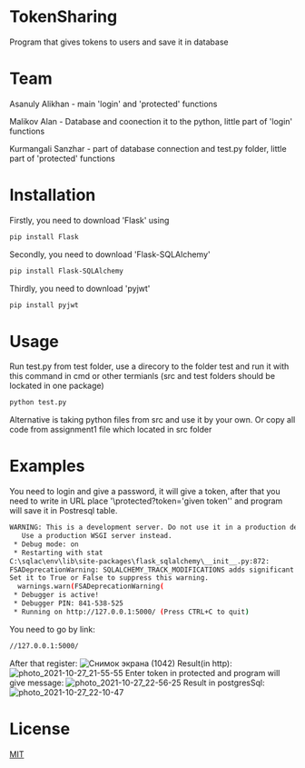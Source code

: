 # TokenSharing
Program that gives tokens to users and save it in database

# Team
Asanuly Alikhan - main 'login' and 'protected' functions 

Malikov Alan - Database and coonection it to the python, little part of 'login' functions

Kurmangali Sanzhar - part of database connection and test.py folder, little part of 'protected' functions

# Installation
Firstly, you need to download 'Flask' 
using
```bash
pip install Flask
```
Secondly, you need to download 'Flask-SQLAlchemy' 
```bash
pip install Flask-SQLAlchemy
```
Thirdly, you need to download 'pyjwt'
```bash
pip install pyjwt
```
# Usage
Run test.py from test folder, use a direcory to the folder test and run it with this command in cmd or other termianls (src and test folders should be lockated in one package)
``` bash
python test.py
```
Alternative is taking python files from src and use it by your own.
Or copy all code from assignment1 file which located in src folder 
# Examples
You need to login and give a password, it will give a token, after that you need to write in URL place '\protected?token='given token'' and program will save it in Postresql table.

``` bash
WARNING: This is a development server. Do not use it in a production deployment.
   Use a production WSGI server instead.
 * Debug mode: on
 * Restarting with stat
C:\sqlac\env\lib\site-packages\flask_sqlalchemy\__init__.py:872: 
FSADeprecationWarning: SQLALCHEMY_TRACK_MODIFICATIONS adds significant overhead and will be disabled by default in the future.  
Set it to True or False to suppress this warning.
  warnings.warn(FSADeprecationWarning(
 * Debugger is active!
 * Debugger PIN: 841-538-525
 * Running on http://127.0.0.1:5000/ (Press CTRL+C to quit)
```
You need to go by link: 
``` bash
//127.0.0.1:5000/
```
After that register:
![Снимок экрана (1042)](https://user-images.githubusercontent.com/77801087/139111440-fb8c4fd8-82e5-472c-8199-53c6c4701f23.png)
Result(in http):
![photo_2021-10-27_21-55-55](https://user-images.githubusercontent.com/77801087/139102967-ff638160-6371-4917-9571-d362d69ac5a5.jpg)
Enter token in protected and program will give message:
![photo_2021-10-27_22-56-25](https://user-images.githubusercontent.com/77801087/139112145-4ec1fa2c-4ecb-45f5-b460-682603ff7018.jpg)
Result in postgresSql:
![photo_2021-10-27_22-10-47](https://user-images.githubusercontent.com/77801087/139105073-5ded2bef-e028-4c88-9318-6674f3ee8dbe.jpg)

# License
[MIT](https://choosealicense.com/licenses/mit/)
